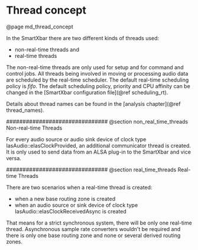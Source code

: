 Thread concept
================
@page md_thread_concept

In the SmartXbar there are two different kinds of threads used:

* non-real-time threads and
* real-time threads

The non-real-time threads are only used for setup and for command and control jobs. All threads being involved in
moving or processing audio data are scheduled by the real-time scheduler. The default real-time scheduling policy is *fifo*.
The default scheduling policy, priority and CPU affinity can be changed in the
[SmartXbar configuration file](@ref scheduling_rt).

Details about thread names can be found in the [analysis chapter](@ref thread_names).

###############################
@section non_real_time_threads Non-real-time Threads

For every audio source or audio sink device of clock type IasAudio::eIasClockProvided, an additional communicator thread is created.
It is only used to send data from an ALSA plug-in to the SmartXbar and vice versa.

###############################
@section real_time_threads Real-time Threads

There are two scenarios when a real-time thread is created:

* when a new base routing zone is created
* when an audio source or sink device of clock type IasAudio::eIasClockReceivedAsync is created

That means for a strict synchronous system, there will be only one real-time thread. Asynchronous
sample rate converters wouldn't be required and there is only one base routing zone and none or
several derived routing zones.
